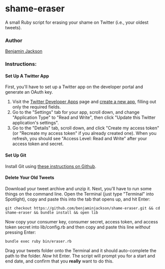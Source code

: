 # shame-eraser


A small Ruby script for erasing your shame on Twitter (i.e., your oldest tweets).  

### Author 

[Benjamin Jackson](http://twitter.com/benjaminjackson)

### Instructions:

#### Set Up A Twitter App

First, you'll have to set up a Twitter app on the developer portal and generate an OAuth key.

1. Visit the [Twitter Developer Apps](https://dev.twitter.com/apps) page and [create a new app](https://dev.twitter.com/apps/new), filling out only the required fields.
2. Go to the "Settings" tab for your app, scroll down, and change "Application Type" to "Read and Write", then click "Update this Twitter application's settings".
3. Go to the "Details" tab, scroll down, and click "Create my access token" (or "Recreate my access token" if you already created one). When you refresh, you should see "Access Level: Read and Write" after your access token and secret.

#### Set Up Git

Install Git using [these instructions on Github](https://help.github.com/articles/set-up-git).

#### Delete Your Old Tweets

Download your tweet archive and unzip it. Next, you'll have to run some things on the command line. Open the Terminal (just type "Terminal" into Spotlight), copy and paste this into the tab that opens up, and hit Enter:

    git checkout https://github.com/benjaminjackson/shame-eraser.git && cd shame-eraser && bundle install && open lib

Now copy your consumer key, consumer secret, access token, and access token secret into lib/config.rb and then copy and paste this line *without* pressing Enter:

    bundle exec ruby bin/eraser.rb 
    
Drag your tweets folder onto the Terminal and it should auto-complete the path to the folder. *Now* hit Enter. The script will prompt you for a start and end date, and confirm that you **really** want to do this.